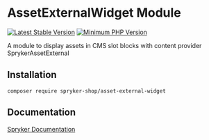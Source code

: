 # AssetExternalWidget Module
[![Latest Stable Version](https://poser.pugx.org/spryker-shop/asset-external-widget/v/stable.svg)](https://packagist.org/packages/spryker-shop/asset-external-widget)
[![Minimum PHP Version](https://img.shields.io/badge/php-%3E%3D%207.4-8892BF.svg)](https://php.net/)

A module to display assets in CMS slot blocks with content provider SprykerAssetExternal

## Installation

```
composer require spryker-shop/asset-external-widget
```

## Documentation

[Spryker Documentation](https://docs.spryker.com)
